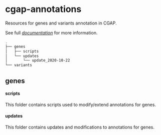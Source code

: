 # cgap-annotations

Resources for genes and variants annotation in CGAP.

See full [*documentation*](https://cgap-annotations.readthedocs.io/en/latest/ "documentation") for more information.

```bash
.
├── genes
│   ├── scripts
│   └── updates
│       └── update_2020-10-22
└── variants

```

## genes

#### scripts

This folder contains scripts used to modify/extend annotations for genes.

#### updates

This folder contains updates and modifications to annotations for genes.
